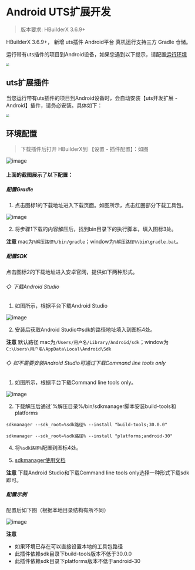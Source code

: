 # Android UTS扩展开发

> 版本要求: HBuilderX 3.6.9+

HBuilderX 3.6.9+， 新增 uts插件 Android平台 真机运行支持三方 Gradle 仓储。

运行带有uts插件的项目到Android设备，如果您遇到以下提示，请配置[运行环境](#Android环境配置)

<img src="https://web-assets.dcloud.net.cn/unidoc/zh/20221111173829.jpg" style="zoom: 50%;" />

## uts扩展插件

当您运行带有uts插件的项目到Android设备时，会自动安装【uts开发扩展 - Android】插件，请务必安装。具体如下：

<img src="https://web-assets.dcloud.net.cn/unidoc/zh/20221111171012.jpg" style="zoom: 50%" />

## 环境配置
> 下载插件后打开 HBuilderX到 【设置 - 插件配置】：如图

![image](https://web-assets.dcloud.net.cn/unidoc/zh/%E9%85%8D%E7%BD%AE.png)

#### 上面的截图展示了以下配置：

##### 配置Gradle

1. 点击图标1的下载地址进入下载页面。如图所示，点击红圈部分下载工具包。

 ![image](https://web-assets.dcloud.net.cn/unidoc/zh/gradle.png)
 
2. 将步骤1下载的内容解压后，找到bin目录下的执行脚本，填入图标3处。

**注意** mac为`%解压路径%/bin/gradle`；window为`%解压路径%\bin\gradle.bat`。

##### 配置SDK

点击图标2的下载地址进入安卓官网，提供如下两种形式。

###### ◇ 下载Android Studio
1. 如图所示，根据平台下载Android Studio

![image](https://web-assets.dcloud.net.cn/unidoc/zh/sdk-2.png)

2. 安装后获取Android Studio中sdk的路径地址填入到图标4处。

**注意** 默认路径 mac为`/Users/用户名/Library/Android/sdk`；window为`C:\Users\用户名\AppData\Local\Android\Sdk`

###### ◇ 如不需要安装Android Studio可通过下载Command line tools only
1. 如图所示，根据平台下载Command line tools only。

![image](https://web-assets.dcloud.net.cn/unidoc/zh/sdk.png)
 
2. 下载解压后通过`%解压目录%/bin/sdkmanager脚本安装build-tools和platforms
```
sdkmanager --sdk_root=%sdk路径% --install "build-tools;30.0.0"

sdkmanager --sdk_root=%sdk路径% --install "platforms;android-30"
```

4. 将`%sdk路径%`配置到图标4处。

5. [sdkmanager使用文档](https://developer.android.google.cn/studio/command-line/sdkmanager)

**注意** 下载Android Studio和下载Command line tools only选择一种形式下载sdk即可。

##### 配置示例
配置后如下图（根据本地目录结构有所不同）

 ![image](https://web-assets.dcloud.net.cn/unidoc/zh/%E9%85%8D%E7%BD%AE%E5%AE%8C%E6%88%90.png)

**注意**

- 如果环境已存在可以直接设置本地的工具包路径
- 此插件依赖sdk目录下build-tools版本不低于30.0.0
- 此插件依赖sdk目录下platforms版本不低于android-30

